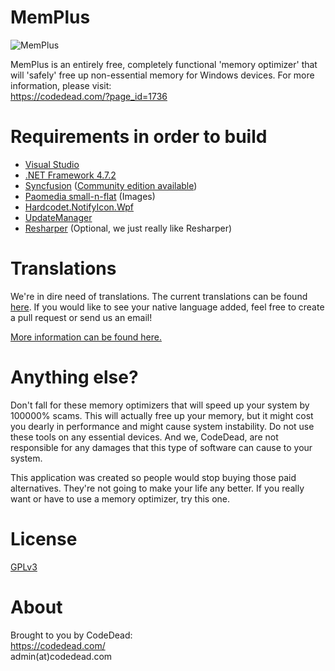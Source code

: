 # MemPlus
![MemPlus](https://i.imgur.com/PLh2e5N.gif)

MemPlus is an entirely free, completely functional 'memory optimizer' that will 'safely' free up non-essential memory for Windows devices.
For more information, please visit:  
https://codedead.com/?page_id=1736

# Requirements in order to build
* [Visual Studio](https://visualstudio.com)
* [.NET Framework 4.7.2](https://dotnet.microsoft.com/download/dotnet-framework-runtime)
* [Syncfusion](https://syncfusion.com) ([Community edition available](https://www.syncfusion.com/products/communitylicense))
* [Paomedia small-n-flat](https://github.com/paomedia/small-n-flat) (Images)
* [Hardcodet.NotifyIcon.Wpf](https://www.nuget.org/packages/Hardcodet.NotifyIcon.Wpf/)
* [UpdateManager](https://github.com/CodeDead/UpdateManager)
* [Resharper](https://www.jetbrains.com/resharper/) (Optional, we just really like Resharper)

# Translations
We're in dire need of translations. The current translations can be found [here](https://github.com/CodeDead/MemPlus/tree/master/MemPlus/Resources/Languages). If you would like to see your native language added, feel free to create a pull request or send us an email!  
  
[More information can be found here.](https://codedead.com/?p=1975)

# Anything else?
Don't fall for these memory optimizers that will speed up your system by 100000% scams. This will actually free up your memory, but it might cost you dearly in performance and might cause system instability. Do not use these tools on any essential devices. And we, CodeDead, are not responsible for any damages that this type of software can cause to your system.

This application was created so people would stop buying those paid alternatives. They're not going to make your life any better. If you really want or have to use a memory optimizer, try this one.

# License
[GPLv3](https://www.gnu.org/licenses/gpl-3.0.en.html)

# About
Brought to you by CodeDead:  
https://codedead.com/  
admin(at)codedead.com

